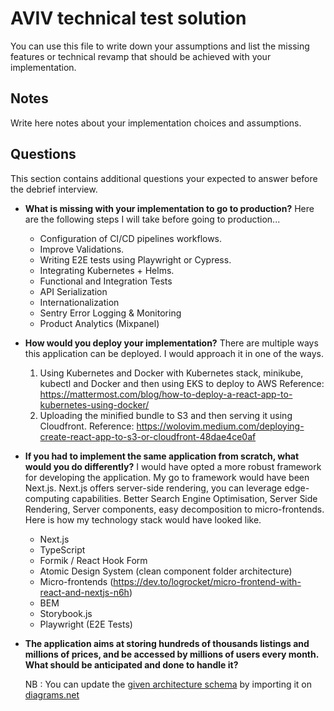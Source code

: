 # AVIV technical test solution

You can use this file to write down your assumptions and list the missing features or technical revamp that should
be achieved with your implementation.

## Notes

Write here notes about your implementation choices and assumptions.

## Questions

This section contains additional questions your expected to answer before the debrief interview.

- **What is missing with your implementation to go to production?**
  Here are the following steps I will take before going to production...
  - Configuration of CI/CD pipelines workflows.
  - Improve Validations.
  - Writing E2E tests using Playwright or Cypress.
  - Integrating Kubernetes + Helms.
  - Functional and Integration Tests
  - API Serialization
  - Internationalization
  - Sentry Error Logging & Monitoring
  - Product Analytics (Mixpanel)

- **How would you deploy your implementation?**
There are multiple ways this application can be deployed. I would approach it in one of the ways.
  1. Using Kubernetes and Docker with Kubernetes stack, minikube, kubectl and Docker and then using EKS to deploy to AWS 
    Reference: https://mattermost.com/blog/how-to-deploy-a-react-app-to-kubernetes-using-docker/
  2. Uploading the minified bundle to S3 and then serving it using Cloudfront.
    Reference: https://wolovim.medium.com/deploying-create-react-app-to-s3-or-cloudfront-48dae4ce0af


- **If you had to implement the same application from scratch, what would you do differently?**
  I would have opted a more robust framework for developing the application. My go to framework would have been Next.js. Next.js offers server-side rendering, you can leverage edge-computing capabilities. 
  Better Search Engine Optimisation, Server Side Rendering, Server components, easy decomposition to micro-frontends. Here is how my technology stack would have looked like.
    - Next.js
    - TypeScript
    - Formik / React Hook Form
    - Atomic Design System (clean component folder architecture)
    - Micro-frontends (https://dev.to/logrocket/micro-frontend-with-react-and-nextjs-n6h)
    - BEM
    - Storybook.js
    - Playwright (E2E Tests)

- **The application aims at storing hundreds of thousands listings and millions of prices, and be accessed by millions
  of users every month. What should be anticipated and done to handle it?**

  NB : You can update the [given architecture schema](./schemas/Aviv_Technical_Test_Architecture.drawio) by importing it
  on [diagrams.net](https://app.diagrams.net/) 
